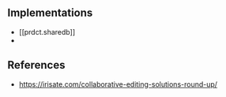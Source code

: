 
## Implementations

- [[prdct.sharedb]]
- 


## References

- https://irisate.com/collaborative-editing-solutions-round-up/